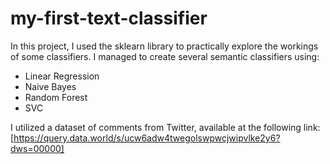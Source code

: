 # my-first-text-classifier
In this project, I used the sklearn library to practically explore the workings of some classifiers. I managed to create several semantic classifiers using:

- Linear Regression
- Naive Bayes
- Random Forest
- SVC

I utilized a dataset of comments from Twitter, available at the following link: [https://query.data.world/s/ucw6adw4twegolswpwcjwipvlke2y6?dws=00000]
